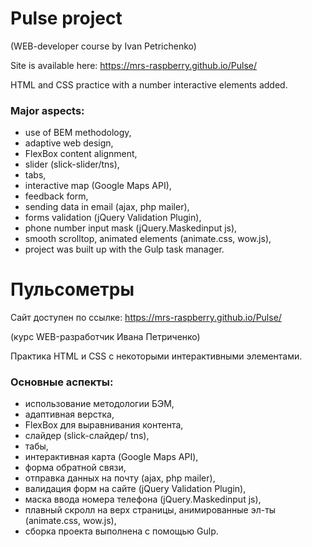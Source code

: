 # Pulse project 

(WEB-developer course by Ivan Petrichenko)

Site is available here: https://mrs-raspberry.github.io/Pulse/ 

HTML and CSS practice with a number interactive elements added. 

### Major aspects:
* use of BEM methodology,
* adaptive web design,
* FlexBox content alignment,
* slider (slick-slider/tns),
* tabs,
* interactive map (Google Maps API),
* feedback form,
* sending data in email (ajax, php mailer),
* forms validation (jQuery Validation Plugin),
* phone number input mask (jQuery.Maskedinput js),
* smooth scrolltop, animated elements (animate.css, wow.js),
* project was built up with the Gulp task manager.

# Пульсометры
Сайт доступен по ссылке: https://mrs-raspberry.github.io/Pulse/ 

(курс WEB-разработчик Ивана Петриченко)

Практика HTML и CSS с некоторыми интерактивными элементами.

### Основные аспекты:
 
* использование методологии БЭМ,
* адаптивная верстка,
* FlexBox для выравнивания контента,
* слайдер (slick-слайдер/ tns),
* табы,
* интерактивная карта (Google Maps API),
* форма обратной связи,
* отправка данных на почту (ajax, php mailer),
* валидация форм на сайте (jQuery Validation Plugin),
* маска ввода номера телефона (jQuery.Maskedinput js),
* плавный скролл на верх страницы, анимированные эл-ты (animate.css, wow.js),
* сборка проекта выполнена с помощью Gulp.
